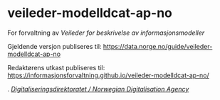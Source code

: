 # veileder-modelldcat-ap-no

For forvaltning av _Veileder for beskrivelse av informasjonsmodeller_ 

Gjeldende versjon publiseres til: https://data.norge.no/guide/veileder-modelldcat-ap-no

Redaktørens utkast publiseres til: https://informasjonsforvaltning.github.io/veileder-modelldcat-ap-no/

 \. [_Digitaliseringsdirektoratet / Norwegian Digitalisation Agency_](https://digdir.no)
